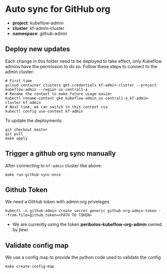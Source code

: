 # Auto sync for GitHub org

* **project**: kubeflow-admin
* **cluster**: kf-admin-cluster 
* **namespace**: github-admin

## Deploy new updates

Each change in this folder need to be deployed to take effect, only Kubeflow admins
have the permission to do so. Follow these steps to connect to the admin cluster:
```
# First time
gcloud container clusters get-credentials kf-admin-cluster --project kubeflow-admin --region us-central1-a
# Rename the context to make future usage easier
kubectl rename-context gke_kubeflow-admin_us-central1-a_kf-admin-cluster kf-admin
# Next time, we can switch to this context via
kubectl config use-context kf-admin
```

To update the deployments:
```
git checkout master
git pull
make apply
```

## Trigger a github org sync manually

After connecting to `kf-admin` cluster like above:
```
make run-github-sync-once
```

## Github Token

We need a GitHub token with admin:org priveleges

```
kubectl -n github-admin create secret generic github-org-admin-token --from-file=github_token=<PATH TO TOKEN>
```

* We are currently using the token **peribolos-kubeflow-org-admin** owned by jlewi


## Validate config map

We use a config map to provide the python code used to validate the config

```
make create-config-map
```
